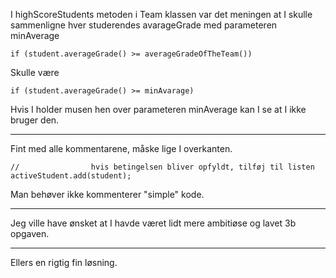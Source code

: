 I highScoreStudents metoden i Team klassen var det meningen at I skulle sammenligne
hver studerendes avarageGrade med parameteren minAverage 

    if (student.averageGrade() >= averageGradeOfTheTeam())

Skulle være 

    if (student.averageGrade() >= minAvarage)

Hvis I holder musen hen over parameteren minAverage kan I se at I ikke bruger den.

---

Fint med alle kommentarene, måske lige I overkanten.

    //                hvis betingelsen bliver opfyldt, tilføj til listen
    activeStudent.add(student);

Man behøver ikke kommenterer "simple" kode. 

---

Jeg ville have ønsket at I havde været lidt mere ambitiøse og lavet 3b opgaven. 

---

Ellers en rigtig fin løsning.


